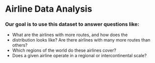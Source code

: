 # Airline Data Analysis #
### Our goal is to use this dataset to answer questions like: ###
* What are the airlines with more routes, and how does the
* distribution looks like? Are there airlines with many more routes than others?
* Which regions of the world do these airlines cover?
* Does a given airline operate in a regional or intercontinental scale?
